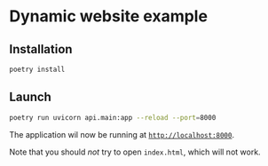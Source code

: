 # Dynamic website example

## Installation

```sh
poetry install
```

## Launch

```sh
poetry run uvicorn api.main:app --reload --port=8000
```

The application wil now be running at
[`http://localhost:8000`](http://localhost:8000).

Note that you should _not_ try to open `index.html`, which will not work.
